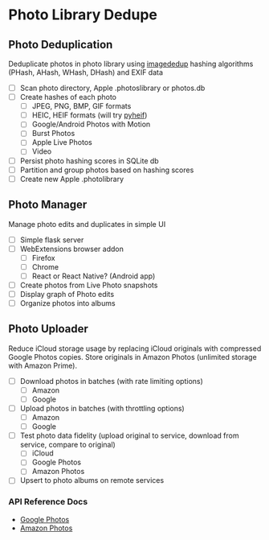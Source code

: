 # Photo Library Dedupe

## Photo Deduplication

Deduplicate photos in photo library using [imagededup](https://idealo.github.io/imagededup/) hashing algorithms (PHash, AHash, WHash, DHash) and EXIF data

- [ ] Scan photo directory, Apple .photoslibrary or photos.db
- [ ] Create hashes of each photo
  - [ ] JPEG, PNG, BMP, GIF formats
  - [ ] HEIC, HEIF formats (will try [pyheif](https://github.com/david-poirier-csn/pyheif))
  - [ ] Google/Android Photos with Motion
  - [ ] Burst Photos
  - [ ] Apple Live Photos
  - [ ] Video
- [ ] Persist photo hashing scores in SQLite db
- [ ] Partition and group photos based on hashing scores
- [ ] Create new Apple .photolibrary

## Photo Manager

Manage photo edits and duplicates in simple UI

- [ ] Simple flask server
- [ ] WebExtensions browser addon
  - [ ] Firefox
  - [ ] Chrome
  - [ ] React or React Native? (Android app)
- [ ] Create photos from Live Photo snapshots
- [ ] Display graph of Photo edits
- [ ] Organize photos into albums

## Photo Uploader

Reduce iCloud storage usage by replacing iCloud originals with compressed Google Photos copies. Store originals in Amazon Photos (unlimited storage with Amazon Prime).

- [ ] Download photos in batches (with rate limiting options)
  - [ ] Amazon
  - [ ] Google
- [ ] Upload photos in batches (with throttling options)
  - [ ] Amazon
  - [ ] Google
- [ ] Test photo data fidelity (upload original to service, download from service, compare to original)
  - [ ] iCloud
  - [ ] Google Photos
  - [ ] Amazon Photos
- [ ] Upsert to photo albums on remote services

### API Reference Docs

- [Google Photos](https://developers.google.com/photos/library/reference/rest)
- [Amazon Photos](https://developer.amazon.com/docs/amazon-drive/ad-restful-api-nodes.html)
